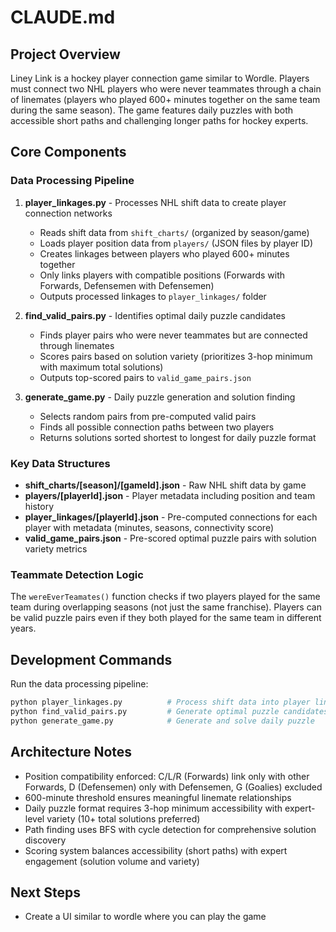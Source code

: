 # CLAUDE.md

## Project Overview

Liney Link is a hockey player connection game similar to Wordle. Players must connect two NHL players who were never teammates through a chain of linemates (players who played 600+ minutes together on the same team during the same season). The game features daily puzzles with both accessible short paths and challenging longer paths for hockey experts.

## Core Components

### Data Processing Pipeline
1. **player_linkages.py** - Processes NHL shift data to create player connection networks
   - Reads shift data from `shift_charts/` (organized by season/game)
   - Loads player position data from `players/` (JSON files by player ID)
   - Creates linkages between players who played 600+ minutes together
   - Only links players with compatible positions (Forwards with Forwards, Defensemen with Defensemen)
   - Outputs processed linkages to `player_linkages/` folder

2. **find_valid_pairs.py** - Identifies optimal daily puzzle candidates
   - Finds player pairs who were never teammates but are connected through linemates
   - Scores pairs based on solution variety (prioritizes 3-hop minimum with maximum total solutions)
   - Outputs top-scored pairs to `valid_game_pairs.json`

3. **generate_game.py** - Daily puzzle generation and solution finding
   - Selects random pairs from pre-computed valid pairs
   - Finds all possible connection paths between two players
   - Returns solutions sorted shortest to longest for daily puzzle format

### Key Data Structures
- **shift_charts/[season]/[gameId].json** - Raw NHL shift data by game
- **players/[playerId].json** - Player metadata including position and team history
- **player_linkages/[playerId].json** - Pre-computed connections for each player with metadata (minutes, seasons, connectivity score)
- **valid_game_pairs.json** - Pre-scored optimal puzzle pairs with solution variety metrics

### Teammate Detection Logic
The `wereEverTeamates()` function checks if two players played for the same team during overlapping seasons (not just the same franchise). Players can be valid puzzle pairs even if they both played for the same team in different years.

## Development Commands

Run the data processing pipeline:
```bash
python player_linkages.py          # Process shift data into player linkages
python find_valid_pairs.py         # Generate optimal puzzle candidates  
python generate_game.py            # Generate and solve daily puzzle
```

## Architecture Notes

- Position compatibility enforced: C/L/R (Forwards) link only with other Forwards, D (Defensemen) only with Defensemen, G (Goalies) excluded
- 600-minute threshold ensures meaningful linemate relationships
- Daily puzzle format requires 3-hop minimum accessibility with expert-level variety (10+ total solutions preferred)
- Path finding uses BFS with cycle detection for comprehensive solution discovery
- Scoring system balances accessibility (short paths) with expert engagement (solution volume and variety)


## Next Steps
- Create a UI similar to wordle where you can play the game